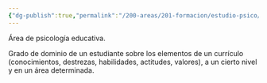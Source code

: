 ```yaml
---
{"dg-publish":true,"permalink":"/200-areas/201-formacion/estudio-psico/competencia-curricular/","dgPassFrontmatter":true}
---
```


Área de psicología educativa. 

Grado de dominio de un estudiante sobre los elementos de un currículo (conocimientos, destrezas, habilidades, actitudes, valores), a un cierto nivel y en un área determinada.